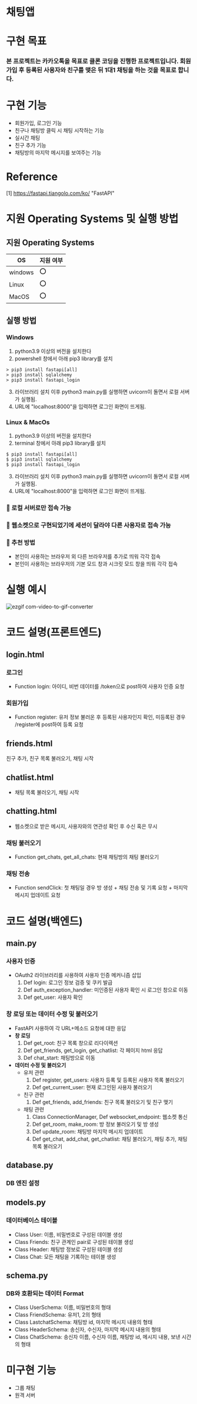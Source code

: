 # 채팅앱

# 구현 목표
###  본 프로젝트는 카카오톡을 목표로 클론 코딩을 진행한 프로젝트입니다. 회원가입 후 등록된 사용자와 친구를 맺은 뒤 1대1 채팅을 하는 것을 목표로 합니다.

# 구현 기능

* 회원가입, 로그인 기능
* 친구나 채팅방 클릭 시 채팅 시작하는 기능
* 실시간 채팅
* 친구 추가 기능
* 채팅방의 마지막 메시지를 보여주는 기능

# Reference
[1] https://fastapi.tiangolo.com/ko/ "FastAPI" 

# 지원 Operating Systems 및 실행 방법

## 지원 Operating Systems
|OS| 지원 여부 |
|-----|--------|
|windows | :o:  |
| Linux  | :o: |
|MacOS  | :o:  |

## 실행 방법
### Windows

1. python3.9 이상의 버전을 설치한다
2. powershell 창에서 아래 pip3 library를 설치
```
> pip3 install fastapi[all]
> pip3 install sqlalchemy
> pip3 install fastapi_login
```
3. 라이브러리 설치 이후 python3 main.py를 실행하면 uvicorn이 돌면서 로컬 서버가 실행됨.
4. URL에 "localhost:8000"을 입력하면 로그인 화면이 뜨게됨.

### Linux & MacOs

1. python3.9 이상의 버전을 설치한다
2. terminal 창에서 아래 pip3 library를 설치
```
$ pip3 install fastapi[all]
$ pip3 install sqlalchemy
$ pip3 install fastapi_login
```
3. 라이브러리 설치 이후 python3 main.py를 실행하면 uvicorn이 돌면서 로컬 서버가 실행됨.
4. URL에 "localhost:8000"을 입력하면 로그인 화면이 뜨게됨.

### 🔔 로컬 서버로만 접속 가능
### 🔔 웹소켓으로 구현되었기에 세션이 달라야 다른 사용자로 접속 가능
### 🔔 추천 방법
- 본인이 사용하는 브라우저 외 다른 브라우저를 추가로 띄워 각각 접속
- 본인이 사용하는 브라우저의 기본 모드 창과 시크릿 모드 창을 띄워 각각 접속

# 실행 예시
![ezgif com-video-to-gif-converter](https://github.com/znznznxn/oss_final/assets/65123162/d5560a37-acf3-4cfa-b30a-24f211515a0d)

# 코드 설명(프론트엔드)
## login.html
### 로그인
- Function login: 아이디, 비번 데이터를 /token으로 post하여 사용자 인증 요청
### 회원가입
- Function register: 유저 정보 불러온 후 등록된 사용자인지 확인, 미등록된 경우 /register에 post하여 등록 요청

## friends.html
 친구 추가, 친구 목록 불러오기, 채팅 시작

## chatlist.html
- 채팅 목록 불러오기, 채팅 시작

## chatting.html
- 웹소켓으로 받은 메시지, 사용자와의 연관성 확인 후 수신 혹은 무시
### 채팅 불러오기
- Function get_chats, get_all_chats: 현재 채팅방의 채팅 불러오기
### 채팅 전송
- Function sendClick: 첫 채팅일 경우 방 생성 + 채팅 전송 및 기록 요청 + 마지막 메시지 업데이트 요청

# 코드 설명(백엔드)
## main.py
### 사용자 인증
- OAuth2 라이브러리를 사용하여 사용자 인증 메커니즘 삽입
  1. Def login: 로그인 정보 검증 및 쿠키 발급
  2. Def auth_exception_handler: 미인증된 사용자 확인 시 로그인 창으로 이동
  3. Def get_user: 사용자 확인

### 창 로딩 또는 데이터 수정 및 불러오기
- FastAPI 사용하여 각 URL+메소드 요청에 대한 응답
- **창 로딩**
  1. Def get_root: 친구 목록 창으로 리다이렉션
  2. Def get_friends, get_login, get_chatlist: 각 페이지 html 응답
  3. Def chat_start: 채팅방으로 이동
- **데이터 수정 및 불러오기**
  - 유저 관련
    1. Def register, get_users: 사용자 등록 및 등록된 사용자 목록 불러오기
    2. Def get_current_user: 현재 로그인된 사용자 불러오기
  - 친구 관련
    1. Def get_friends, add_friends: 친구 목록 불러오기 및 친구 맺기
  - 채팅 관련
    1. Class ConnectionManager, Def websocket_endpoint: 웹소켓 통신
    2. Def get_room, make_room: 방 정보 불러오기 및 방 생성
    3. Def update_room: 채팅방 마지막 메시지 업데이트
    4. Def get_chat, add_chat, get_chatlist: 채팅 불러오기, 채팅 추가, 채팅 목록 불러오기

## database.py
### DB 엔진 설정

## models.py
### 데이터베이스 테이블
- Class User: 이름, 비밀번호로 구성된 데이블 생성
- Class Friends: 친구 관계인 pair로 구성된 테이블 생성
- Class Header: 채팅방 정보로 구성된 테이블 생성
- Class Chat: 모든 채팅을 기록하는 테이블 생성

## schema.py
### DB와 호환되는 데이터 Format
- Class UserSchema: 이름, 비밀번호의 형태
- Class FriendSchema: 유저1, 2의 형태
- Class LastchatSchema: 채팅방 id, 마지막 메시지 내용의 형태
- Class HeaderSchema: 송신자, 수신자, 마지막 메시지 내용의 형태
- Class ChatSchema: 송신자 이름, 수신자 이름, 채팅방 id, 메시지 내용, 보낸 시간의 형태

# 미구현 기능
* 그룹 채팅
* 원격 서버
